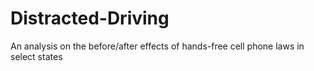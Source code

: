# Distracted-Driving
An analysis on the before/after effects of hands-free cell phone laws in select states
